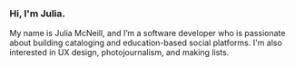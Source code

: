### Hi, I'm Julia.

My name is Julia McNeill, and I’m a software developer who is passionate about building cataloging and education-based social platforms. I'm also interested in UX design, photojournalism, and making lists.
